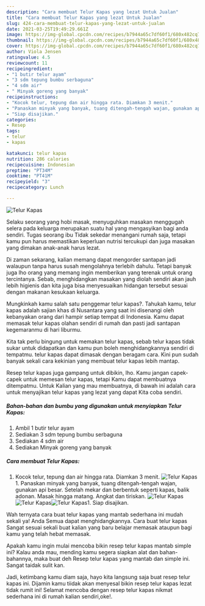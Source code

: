 ```yaml
---
description: "Cara membuat Telur Kapas yang lezat Untuk Jualan"
title: "Cara membuat Telur Kapas yang lezat Untuk Jualan"
slug: 424-cara-membuat-telur-kapas-yang-lezat-untuk-jualan
date: 2021-03-25T19:49:29.661Z
image: https://img-global.cpcdn.com/recipes/b7944a65c7df60f1/680x482cq70/telur-kapas-foto-resep-utama.jpg
thumbnail: https://img-global.cpcdn.com/recipes/b7944a65c7df60f1/680x482cq70/telur-kapas-foto-resep-utama.jpg
cover: https://img-global.cpcdn.com/recipes/b7944a65c7df60f1/680x482cq70/telur-kapas-foto-resep-utama.jpg
author: Viola Jensen
ratingvalue: 4.5
reviewcount: 11
recipeingredient:
- "1 butir telur ayam"
- "3 sdm tepung bumbu serbaguna"
- "4 sdm air"
- " Minyak goreng yang banyak"
recipeinstructions:
- "Kocok telur, tepung dan air hingga rata. Diamkan 3 menit."
- "Panaskan minyak yang banyak, tuang ditengah-tengah wajan, gunakan api besar. Setelah mekar dan berbentuk seperti kapas, balik adonan. Masak hingga matang. Angkat dan tiriskan."
- "Siap disajikan."
categories:
- Resep
tags:
- telur
- kapas

katakunci: telur kapas 
nutrition: 286 calories
recipecuisine: Indonesian
preptime: "PT34M"
cooktime: "PT41M"
recipeyield: "3"
recipecategory: Lunch

---
```



![Telur Kapas](https://img-global.cpcdn.com/recipes/b7944a65c7df60f1/680x482cq70/telur-kapas-foto-resep-utama.jpg)

Selaku seorang yang hobi masak, menyuguhkan masakan menggugah selera pada keluarga merupakan suatu hal yang mengasyikan bagi anda sendiri. Tugas seorang ibu Tidak sekedar menangani rumah saja, tetapi kamu pun harus memastikan keperluan nutrisi tercukupi dan juga masakan yang dimakan anak-anak harus lezat.

Di zaman  sekarang, kalian memang dapat mengorder santapan jadi walaupun tanpa harus susah mengolahnya terlebih dahulu. Tetapi banyak juga lho orang yang memang ingin memberikan yang terenak untuk orang tercintanya. Sebab, menghidangkan masakan yang diolah sendiri akan jauh lebih higienis dan kita juga bisa menyesuaikan hidangan tersebut sesuai dengan makanan kesukaan keluarga. 



Mungkinkah kamu salah satu penggemar telur kapas?. Tahukah kamu, telur kapas adalah sajian khas di Nusantara yang saat ini disenangi oleh kebanyakan orang dari hampir setiap tempat di Indonesia. Kamu dapat memasak telur kapas olahan sendiri di rumah dan pasti jadi santapan kegemaranmu di hari liburmu.

Kita tak perlu bingung untuk memakan telur kapas, sebab telur kapas tidak sukar untuk didapatkan dan kamu pun boleh menghidangkannya sendiri di tempatmu. telur kapas dapat dimasak dengan beragam cara. Kini pun sudah banyak sekali cara kekinian yang membuat telur kapas lebih mantap.

Resep telur kapas juga gampang untuk dibikin, lho. Kamu jangan capek-capek untuk memesan telur kapas, tetapi Kamu dapat membuatnya ditempatmu. Untuk Kalian yang mau membuatnya, di bawah ini adalah cara untuk menyajikan telur kapas yang lezat yang dapat Kita coba sendiri.

<!--inarticleads1-->

##### Bahan-bahan dan bumbu yang digunakan untuk menyiapkan Telur Kapas:

1. Ambil 1 butir telur ayam
1. Sediakan 3 sdm tepung bumbu serbaguna
1. Sediakan 4 sdm air
1. Sediakan  Minyak goreng yang banyak




<!--inarticleads2-->

##### Cara membuat Telur Kapas:

1. Kocok telur, tepung dan air hingga rata. Diamkan 3 menit.
<img src="https://img-global.cpcdn.com/steps/134429d35bf2c53a/160x128cq70/telur-kapas-langkah-memasak-1-foto.jpg" alt="Telur Kapas">1. Panaskan minyak yang banyak, tuang ditengah-tengah wajan, gunakan api besar. Setelah mekar dan berbentuk seperti kapas, balik adonan. Masak hingga matang. Angkat dan tiriskan.
<img src="https://img-global.cpcdn.com/steps/e27525b5eb7cf4a6/160x128cq70/telur-kapas-langkah-memasak-2-foto.jpg" alt="Telur Kapas"><img src="https://img-global.cpcdn.com/steps/c698a9d8abfa771e/160x128cq70/telur-kapas-langkah-memasak-2-foto.jpg" alt="Telur Kapas"><img src="https://img-global.cpcdn.com/steps/563115c495c33baa/160x128cq70/telur-kapas-langkah-memasak-2-foto.jpg" alt="Telur Kapas">1. Siap disajikan.




Wah ternyata cara buat telur kapas yang mantab sederhana ini mudah sekali ya! Anda Semua dapat menghidangkannya. Cara buat telur kapas Sangat sesuai sekali buat kalian yang baru belajar memasak ataupun bagi kamu yang telah hebat memasak.

Apakah kamu ingin mulai mencoba bikin resep telur kapas mantab simple ini? Kalau anda mau, mending kamu segera siapkan alat dan bahan-bahannya, maka buat deh Resep telur kapas yang mantab dan simple ini. Sangat taidak sulit kan. 

Jadi, ketimbang kamu diam saja, hayo kita langsung saja buat resep telur kapas ini. Dijamin kamu tiidak akan menyesal bikin resep telur kapas lezat tidak rumit ini! Selamat mencoba dengan resep telur kapas nikmat sederhana ini di rumah kalian sendiri,oke!.

